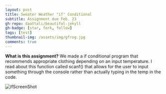 ```yaml
---
layout: post
title: Sweater Weather "if" Conditional
subtitle: Assignment due Feb. 23
gh-repo: daattali/beautiful-jekyll
gh-badge: [star, fork, follow]
tags: [test]
thumbnail-img: /assets/img/gfrog.jpg
comments: true
---
```


**What is this assignment?** We made a if conditional program that recommends appropriate clothing depending on an input temperature. 
I read about this function called scanf() that allows for the user to input something through the console rather than actually typing in the temp in the code.

![ifScreenShot](https://darrendywang.github.io/assets/img/ifScreenShot.jpg)  
